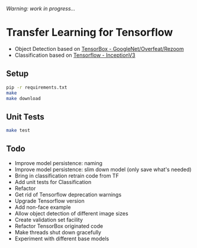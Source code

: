 
_Warning: work in progress..._

# Transfer Learning for Tensorflow

* Object Detection based on [TensorBox - GoogleNet/Overfeat/Rezoom](https://github.com/TensorBox/TensorBox)
* Classification based on [Tensorflow - InceptionV3](https://www.tensorflow.org/how_tos/image_retraining/)

## Setup

```bash
pip -r requirements.txt
make
make download
```

## Unit Tests

```bash
make test
```
## Todo

* Improve model persistence: naming
* Improve model persistence: slim down model (only save what's needed)
* Bring in classification retrain code from TF
* Add unit tests for Classification
* Refactor
* Get rid of Tensorflow deprecation warnings
* Upgrade Tensorflow version
* Add non-face example
* Allow object detection of different image sizes
* Create validation set facility
* Refactor TensorBox originated code
* Make threads shut down gracefully
* Experiment with different base models
